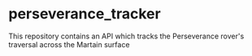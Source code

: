 # perseverance_tracker
This repository contains an API which tracks the Perseverance rover's traversal across the Martain surface 
